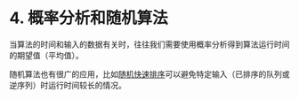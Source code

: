 # 4. 概率分析和随机算法

当算法的时间和输入的数据有关时，往往我们需要使用概率分析得到算法运行时间的期望值（平均值）。  
  
随机算法也有很广的应用，比如[随机快速排序](/Code/Algorithms/A-07-1-QuickSort/randomized_quick_sort_realization.c)可以避免特定输入（已排序的队列或逆序列）时运行时间较长的情况。
